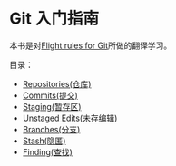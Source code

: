 # Git 入门指南

本书是对[Flight rules for Git](https://github.com/k88hudson/git-flight-rules/blob/master/README.md#i-want-to-stage-all-tracked-files-and-leave-untracked-files)所做的翻译学习。

目录：

* [Repositories(仓库)](Repositories.md)
* [Commits(提交)](Commits.md)
* [Staging(暂存区)](Staging.md)
* [Unstaged Edits(未存编辑)](Unstaged.md)
* [Branches(分支)](Branches.md)
* [Stash(隐匿)](Stash.md)
* [Finding(查找)](Finding.md)
<!-- * [Rebasing and Merging(重新合并)](Rebase.md) -->
<!-- * [Submodules(子模块)](Submodules.md) -->
<!-- * [Tracking Files(跟踪文件)](Tracking.md) -->
